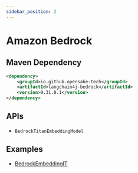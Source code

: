 ```yaml
---
sidebar_position: 2
---
```


# Amazon Bedrock


## Maven Dependency

```xml
<dependency>
    <groupId>io.github.opensabe-tech</groupId>
    <artifactId>langchain4j-bedrock</artifactId>
    <version>0.31.0.1</version>
</dependency>
```

## APIs

- `BedrockTitanEmbeddingModel`


## Examples

- [BedrockEmbeddingIT](https://github.com/langchain4j/langchain4j/blob/main/langchain4j-bedrock/src/test/java/dev/langchain4j/model/bedrock/BedrockEmbeddingIT.java)
